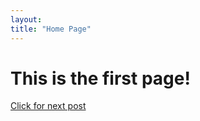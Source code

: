 ```yaml
---
layout: 
title: "Home Page"
---
```

# This is the first page!

[Click for next post](/_posts/2022-01-07-first-blog.md)
